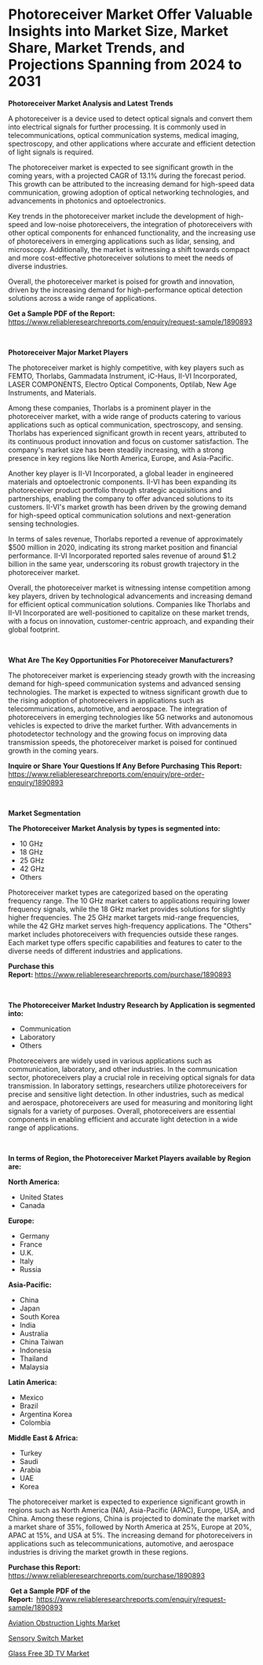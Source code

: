 <p><h1>Photoreceiver Market Offer Valuable Insights into Market Size, Market Share, Market Trends, and Projections Spanning from 2024 to 2031</h1></p><p><strong>Photoreceiver Market Analysis and Latest Trends</strong></p>
<p><p>A photoreceiver is a device used to detect optical signals and convert them into electrical signals for further processing. It is commonly used in telecommunications, optical communication systems, medical imaging, spectroscopy, and other applications where accurate and efficient detection of light signals is required.</p><p>The photoreceiver market is expected to see significant growth in the coming years, with a projected CAGR of 13.1% during the forecast period. This growth can be attributed to the increasing demand for high-speed data communication, growing adoption of optical networking technologies, and advancements in photonics and optoelectronics.</p><p>Key trends in the photoreceiver market include the development of high-speed and low-noise photoreceivers, the integration of photoreceivers with other optical components for enhanced functionality, and the increasing use of photoreceivers in emerging applications such as lidar, sensing, and microscopy. Additionally, the market is witnessing a shift towards compact and more cost-effective photoreceiver solutions to meet the needs of diverse industries.</p><p>Overall, the photoreceiver market is poised for growth and innovation, driven by the increasing demand for high-performance optical detection solutions across a wide range of applications.</p></p>
<p><strong>Get a Sample PDF of the Report:&nbsp;</strong> <a href="https://www.reliableresearchreports.com/enquiry/request-sample/1890893">https://www.reliableresearchreports.com/enquiry/request-sample/1890893</a></p>
<p>&nbsp;</p>
<p><strong>Photoreceiver Major Market Players</strong></p>
<p><p>The photoreceiver market is highly competitive, with key players such as FEMTO, Thorlabs, Gammadata Instrument, iC-Haus, II-VI Incorporated, LASER COMPONENTS, Electro Optical Components, Optilab, New Age Instruments, and Materials. </p><p>Among these companies, Thorlabs is a prominent player in the photoreceiver market, with a wide range of products catering to various applications such as optical communication, spectroscopy, and sensing. Thorlabs has experienced significant growth in recent years, attributed to its continuous product innovation and focus on customer satisfaction. The company's market size has been steadily increasing, with a strong presence in key regions like North America, Europe, and Asia-Pacific.</p><p>Another key player is II-VI Incorporated, a global leader in engineered materials and optoelectronic components. II-VI has been expanding its photoreceiver product portfolio through strategic acquisitions and partnerships, enabling the company to offer advanced solutions to its customers. II-VI's market growth has been driven by the growing demand for high-speed optical communication solutions and next-generation sensing technologies.</p><p>In terms of sales revenue, Thorlabs reported a revenue of approximately $500 million in 2020, indicating its strong market position and financial performance. II-VI Incorporated reported sales revenue of around $1.2 billion in the same year, underscoring its robust growth trajectory in the photoreceiver market.</p><p>Overall, the photoreceiver market is witnessing intense competition among key players, driven by technological advancements and increasing demand for efficient optical communication solutions. Companies like Thorlabs and II-VI Incorporated are well-positioned to capitalize on these market trends, with a focus on innovation, customer-centric approach, and expanding their global footprint.</p></p>
<p>&nbsp;</p>
<p><strong>What Are The Key Opportunities For Photoreceiver Manufacturers?</strong></p>
<p><p>The photoreceiver market is experiencing steady growth with the increasing demand for high-speed communication systems and advanced sensing technologies. The market is expected to witness significant growth due to the rising adoption of photoreceivers in applications such as telecommunications, automotive, and aerospace. The integration of photoreceivers in emerging technologies like 5G networks and autonomous vehicles is expected to drive the market further. With advancements in photodetector technology and the growing focus on improving data transmission speeds, the photoreceiver market is poised for continued growth in the coming years.</p></p>
<p><strong>Inquire or Share Your Questions If Any Before Purchasing This Report:</strong> <a href="https://www.reliableresearchreports.com/enquiry/pre-order-enquiry/1890893">https://www.reliableresearchreports.com/enquiry/pre-order-enquiry/1890893</a></p>
<p>&nbsp;</p>
<p><strong>Market Segmentation</strong></p>
<p><strong>The Photoreceiver Market Analysis by types is segmented into:</strong></p>
<p><ul><li>10 GHz</li><li>18 GHz</li><li>25 GHz</li><li>42 GHz</li><li>Others</li></ul></p>
<p><p>Photoreceiver market types are categorized based on the operating frequency range. The 10 GHz market caters to applications requiring lower frequency signals, while the 18 GHz market provides solutions for slightly higher frequencies. The 25 GHz market targets mid-range frequencies, while the 42 GHz market serves high-frequency applications. The "Others" market includes photoreceivers with frequencies outside these ranges. Each market type offers specific capabilities and features to cater to the diverse needs of different industries and applications.</p></p>
<p><strong>Purchase this Report:&nbsp;</strong><a href="https://www.reliableresearchreports.com/purchase/1890893">https://www.reliableresearchreports.com/purchase/1890893</a></p>
<p>&nbsp;</p>
<p><strong>The Photoreceiver Market Industry Research by Application is segmented into:</strong></p>
<p><ul><li>Communication</li><li>Laboratory</li><li>Others</li></ul></p>
<p><p>Photoreceivers are widely used in various applications such as communication, laboratory, and other industries. In the communication sector, photoreceivers play a crucial role in receiving optical signals for data transmission. In laboratory settings, researchers utilize photoreceivers for precise and sensitive light detection. In other industries, such as medical and aerospace, photoreceivers are used for measuring and monitoring light signals for a variety of purposes. Overall, photoreceivers are essential components in enabling efficient and accurate light detection in a wide range of applications.</p></p>
<p>&nbsp;</p>
<p><strong>In terms of Region, the Photoreceiver Market Players available by Region are:</strong></p>
<p>
    <p> <strong> North America: </strong>
        <ul>
            <li>United States</li>
            <li>Canada</li>
        </ul>
        </p> 
    <p> <strong> Europe: </strong>
        <ul>
            <li>Germany</li>
            <li>France</li>
            <li>U.K.</li>
            <li>Italy</li>
            <li>Russia</li>
        </ul>
        </p> 
    <p> <strong> Asia-Pacific: </strong>
        <ul>
            <li>China</li>
            <li>Japan</li>
            <li>South Korea</li>
            <li>India</li>
            <li>Australia</li>
            <li>China Taiwan</li>
            <li>Indonesia</li>
            <li>Thailand</li>
            <li>Malaysia</li>
        </ul>
        </p> 
    <p> <strong> Latin America: </strong>
        <ul>
            <li>Mexico</li>
            <li>Brazil</li>
            <li>Argentina Korea</li>
            <li>Colombia</li>
        </ul>
        </p> 
    <p> <strong> Middle East & Africa: </strong>
        <ul>
            <li>Turkey</li>
            <li>Saudi</li>
            <li>Arabia</li>
            <li>UAE</li>
            <li>Korea</li>
        </ul>
    </p>
    </p>
<p><p>The photoreceiver market is expected to experience significant growth in regions such as North America (NA), Asia-Pacific (APAC), Europe, USA, and China. Among these regions, China is projected to dominate the market with a market share of 35%, followed by North America at 25%, Europe at 20%, APAC at 15%, and USA at 5%. The increasing demand for photoreceivers in applications such as telecommunications, automotive, and aerospace industries is driving the market growth in these regions.</p></p>
<p><strong>Purchase this Report: </strong><a href="https://www.reliableresearchreports.com/purchase/1890893">https://www.reliableresearchreports.com/purchase/1890893</a></p>
<p>&nbsp;<strong>Get a Sample PDF of the Report:&nbsp;&nbsp;</strong><a href="https://www.reliableresearchreports.com/enquiry/request-sample/1890893">https://www.reliableresearchreports.com/enquiry/request-sample/1890893</a></p>
<p><strong></strong></p>
<p><p><a href="https://github.com/eeaveuhhh/Market-Research-Report-List-2/blob/main/aviation-obstruction-lights-market.md">Aviation Obstruction Lights Market</a></p><p><a href="https://github.com/brentleyjimmiealvaradoz4l1rea/Market-Research-Report-List-1/blob/main/sensory-switch-market.md">Sensory Switch Market</a></p><p><a href="https://github.com/Angelnienowdseej3e45z3p8c/Market-Research-Report-List-1/blob/main/glass-free-3d-tv-market.md">Glass Free 3D TV Market</a></p></p>